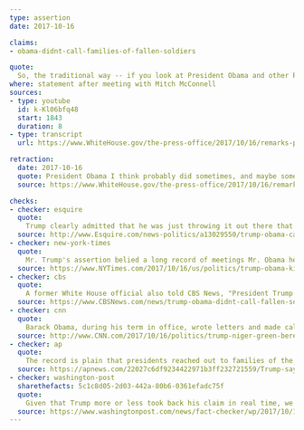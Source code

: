 ```yaml
---
type: assertion
date: 2017-10-16

claims:
- obama-didnt-call-families-of-fallen-soldiers

quote:
  So, the traditional way -- if you look at President Obama and other Presidents, most of them didn't make calls, a lot of them didn't make calls.
where: statement after meeting with Mitch McConnell
sources:
- type: youtube
  id: k-Kl06bfq48
  start: 1843
  duration: 8
- type: transcript
  url: https://www.WhiteHouse.gov/the-press-office/2017/10/16/remarks-president-trump-and-senate-majority-leader-mitch-mcconnell-joint

retraction:
  date: 2017-10-16
  quote: President Obama I think probably did sometimes, and maybe sometimes he didn't. I don't know.
  source: https://www.WhiteHouse.gov/the-press-office/2017/10/16/remarks-president-trump-and-senate-majority-leader-mitch-mcconnell-joint

checks:
- checker: esquire
  quote:
    Trump clearly admitted that he was just throwing it out there that President Obama didn't call the families of those killed serving their country. Like at his rallies, he was testing a line to see if it would stick. It didn't because it was challenged, so he backtracked.
  source: http://www.Esquire.com/news-politics/a13029550/trump-obama-call-soldier-families/
- checker: new-york-times
  quote:
    Mr. Trump's assertion belied a long record of meetings Mr. Obama held with the families of killed service people, as well as calls and letters.
  source: https://www.NYTimes.com/2017/10/16/us/politics/trump-obama-killed-soldiers.html
- checker: cbs
  quote:
    A former White House official also told CBS News, "President Trump's claim is wrong. President Obama engaged families of the fallen and wounded warriors throughout his presidency through calls, letters, visits to Section 60 at Arlington, visits to Walter Reed, visits to Dover, and regular meetings with Gold Star Families at the White House and across the country."
  source: https://www.CBSNews.com/news/trump-obama-didnt-call-fallen-soldiers-rose-garden/
- checker: cnn
  quote:
    Barack Obama, during his term in office, wrote letters and made calls to families of killed Americans, according to former administration officials. He also made frequent visits to the Walter Reed National Military Medical Center to spend time with wounded troops.
  source: http://www.CNN.com/2017/10/16/politics/trump-niger-green-berets/index.html
- checker: ap
  quote:
    The record is plain that presidents reached out to families of the dead and to the wounded, often with their presence as well as by letter and phone.
  source: https://apnews.com/22027c6df9234422971b3ff232721559/Trump-says-predecessors-didn't-honor-fallen;-response-heated
- checker: washington-post
  sharethefacts: 5c1c8d05-2d03-442a-80b6-0361efadc75f
  quote:
    Given that Trump more or less took back his claim in real time, we will not rate this statement. But Trump, as is his style, was too quick to charge that Obama had not made phone calls.
  source: https://www.washingtonpost.com/news/fact-checker/wp/2017/10/16/trumps-claim-that-obama-didnt-make-calls-to-families-of-the-fallen/
---
```

